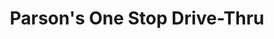 ---
title: "Parson's One Stop Drive-Thru"
url: /columbus/parsons-one-stop-drive-thru/
shop: convenience
---